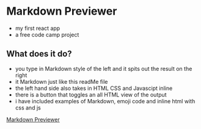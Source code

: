 # Markdown Previewer
- my first react app
- a free code camp project

## What does it do?
- you type in Markdown style of the left and it spits out the result on the right
- it Markdown just like this readMe file
- the left hand side also takes in HTML CSS and Javascipt inline
- there is a button that toggles an all HTML view of the output
- i have included examples of Markdown, emoji code and inline html with css and js

[Markdown Previewer](https://benjaminadk.github.io/markdown-previewer/index.html)
